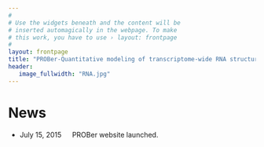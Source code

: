 ```yaml
---
#
# Use the widgets beneath and the content will be
# inserted automagically in the webpage. To make
# this work, you have to use › layout: frontpage
#
layout: frontpage
title: "PROBer-Quantitative modeling of transcriptome-wide RNA structure-probing experiments"
header:
   image_fullwidth: "RNA.jpg"   
---
```


# News

* July 15, 2015 &emsp; PROBer website launched.

